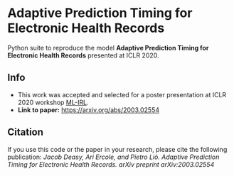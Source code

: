 Adaptive Prediction Timing for Electronic Health Records
=========

Python suite to reproduce the model **Adaptive Prediction Timing for Electronic Health Records** presented at ICLR 2020.

## Info

* This work was accepted and selected for a poster presentation at ICLR 2020 workshop [ML-IRL](https://sites.google.com/nyu.edu/ml-irl-2020/).
* **Link to paper:** https://arxiv.org/abs/2003.02554

## Citation
If you use this code or the paper in your research, please cite the following publication: *Jacob Deasy, Ari Ercole, and Pietro Liò. Adaptive Prediction Timing for Electronic Health Records. arXiv preprint arXiv:2003.02554*